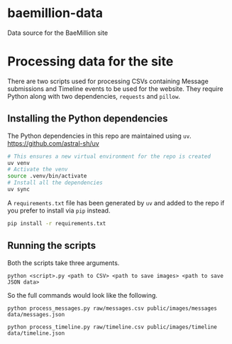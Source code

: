 # baemillion-data
Data source for the BaeMillion site

# Processing data for the site

There are two scripts used for processing CSVs containing Message submissions and Timeline events to be used for the website. They require Python along with two dependencies, `requests` and `pillow`.

## Installing the Python dependencies

The Python dependencies in this repo are maintained using `uv`. https://github.com/astral-sh/uv

```bash
# This ensures a new virtual environment for the repo is created
uv venv
# Activate the venv
source .venv/bin/activate
# Install all the dependencies
uv sync
```

A `requirements.txt` file has been generated by `uv` and added to the repo if you prefer to install via `pip` instead.

```bash
pip install -r requirements.txt
```

## Running the scripts

Both the scripts take three arguments.

```
python <script>.py <path to CSV> <path to save images> <path to save JSON data>
```

So the full commands would look like the following.

```
python process_messages.py raw/messages.csv public/images/messages data/messages.json

python process_timeline.py raw/timeline.csv public/images/timeline data/timeline.json
```

